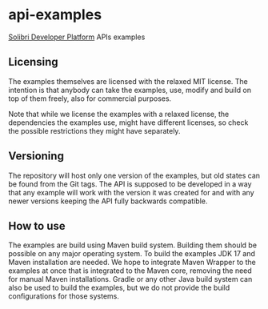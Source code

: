 # api-examples
[Solibri Developer Platform](https://solibri.github.io/Developer-Platform/) APIs examples

## Licensing

The examples themselves are licensed with the relaxed MIT license. The intention is that anybody can take the examples, use, modify and build on top of them freely, also for commercial purposes.

Note that while we license the examples with a relaxed license, the dependencies the examples use, might have different licenses, so check the possible restrictions they might have separately.

## Versioning

The repository will host only one version of the examples, but old states can be found from the Git tags.
The API is supposed to be developed in a way that any example will work with the version it was created for and with any newer versions keeping the API fully backwards compatible.

## How to use

The examples are build using Maven build system. Building them should be possible on any major operating system.
To build the examples JDK 17 and Maven installation are needed. We hope to integrate Maven Wrapper to the examples at once that is integrated to the Maven core, removing the need for manual Maven installations. Gradle or any other Java build system can also be used to build the examples, but we do not provide the build configurations for those systems.
